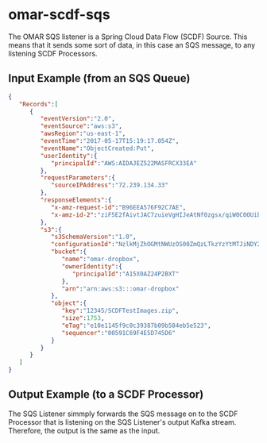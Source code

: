 # omar-scdf-sqs
The OMAR SQS listener is a Spring Cloud Data Flow (SCDF) Source. This means that it sends some sort of data, in this case an SQS message, to any listening SCDF Processors.

## Input Example (from an SQS Queue)
```json
{
   "Records":[
      {
         "eventVersion":"2.0",
         "eventSource":"aws:s3",
         "awsRegion":"us-east-1",
         "eventTime":"2017-05-17T15:19:17.054Z",
         "eventName":"ObjectCreated:Put",
         "userIdentity":{
            "principalId":"AWS:AIDAJEZ522MASFRCX33EA"
         },
         "requestParameters":{
            "sourceIPAddress":"72.239.134.33"
         },
         "responseElements":{
            "x-amz-request-id":"B96EEA576F92C7AE",
            "x-amz-id-2":"ziF5E2fAivtJAC7zuieVgHIJeAtNf0zgsx/qiW0C0OUibZQw0OgZs75EEmxYnENGwnlYBAfljyA="
         },
         "s3":{
            "s3SchemaVersion":"1.0",
            "configurationId":"NzlkMjZhOGMtNWUzOS00ZmQzLTkzYzYtMTJiNDY2N2Y2ZjUw",
            "bucket":{
               "name":"omar-dropbox",
               "ownerIdentity":{
                  "principalId":"A15X0AZ24P2BXT"
               },
               "arn":"arn:aws:s3:::omar-dropbox"
            },
            "object":{
               "key":"12345/SCDFTestImages.zip",
               "size":1753,
               "eTag":"e10e1145f9c0c39387b09b584eb5e523",
               "sequencer":"00591C69F4E5D745D6"
            }
         }
      }
   ]
}
```

## Output Example (to a SCDF Processor)
The SQS Listener simmply forwards the SQS message on to the SCDF Processor that is listening on the SQS Listener's output Kafka stream. Therefore, the output is the same as the input.
